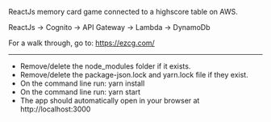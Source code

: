 ReactJs memory card game connected to a highscore table on AWS.

ReactJs -> Cognito -> API Gateway -> Lambda -> DynamoDb

For a walk through, go to: https://ezcg.com/

------------

* Remove/delete the node_modules folder if it exists.
* Remove/delete the package-json.lock and yarn.lock file if they exist.
* On the command line run: yarn install
* On the command line run: yarn start
* The app should automatically open in your browser at http://localhost:3000


